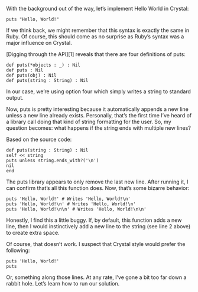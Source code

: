 With the background out of the way, let’s implement Hello World in Crystal:

```crystal
puts "Hello, World!"
```

If we think back, we might remember that this syntax is exactly the same in Ruby. 
Of course, this should come as no surprise as Ruby’s syntax was a major influence 
on Crystal.

[Digging through the API][1] reveals that there are four definitions of puts:

```crystal
def puts(*objects : _) : Nil
def puts : Nil
def puts(obj) : Nil
def puts(string : String) : Nil
```

In our case, we’re using option four which simply writes a string to standard output.

Now, puts is pretty interesting because it automatically appends a new line unless 
a new line already exists. Personally, that’s the first time I’ve heard of a library 
call doing that kind of string formatting for the user. So, my question becomes: what 
happens if the string ends with multiple new lines?

Based on the source code:

```crystal
def puts(string : String) : Nil
self << string
puts unless string.ends_with?('\n')
nil
end
```

The puts library appears to only remove the last new line. After running it, I can 
confirm that’s all this function does. Now, that’s some bizarre behavior:

```crystal
puts 'Hello, World!' # Writes 'Hello, World!\n'
puts 'Hello, World!\n' # Writes 'Hello, World!\n'
puts 'Hello, World!\n\n' # Writes 'Hello, World!\n\n'
```

Honestly, I find this a little buggy. If, by default, this function adds a new 
line, then I would instinctively add a new line to the string (see line 2 above) to 
create extra space.

Of course, that doesn’t work. I suspect that Crystal style would prefer the following:

```crystal
puts 'Hello, World!'
puts
```

Or, something along those lines. At any rate, I’ve gone a bit too far down a rabbit hole. 
Let’s learn how to run our solution.
